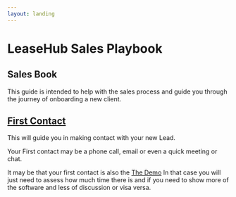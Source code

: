 ```yaml
---
layout: landing
---
```


# LeaseHub Sales Playbook

## Sales Book

This guide is intended to help with the sales process and guide you through the journey of onboarding a new client.

## [First Contact](first-contact.md)

This will guide you in making contact with your new Lead.

Your First contact may be a phone call, email or even a quick meeting or chat.

It may be that your first contact is also the [The Demo](the-demo.md)  In that case you will just need to assess how much time there is and if you need to show more of the software and less of discussion or visa versa.
